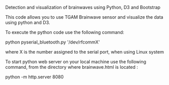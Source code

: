 
Detection and visualization of brainwaves using Python, D3 and Bootstrap

This code allows you to use TGAM Brainwave sensor and visualize the data using python and D3. 

To execute the python code use the following command:

python pyserial_bluetooth.py '/dev/rfcommX'

where X is the number assigned to the serial port, when using Linux system

To start python web server on your local machine use the following command, from the directory where brainwave.html is located :

python -m http.server 8080
